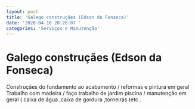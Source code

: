```yaml
---
layout: post
title: 'Galego construçães (Edson da Fonseca)'
date: '2020-04-16 20:26:07 '
categories: 'Serviços e Manutenção'
---
```


# Galego construçães (Edson da Fonseca)

Construçães do fundamento ao acabamento / reformas e pintura em geral 
Trabalho com madeira  / faço trabalho de jardim piscina / manutenção em geral ( caixa de água ,caixa de gordura ,torneiras )etc .
